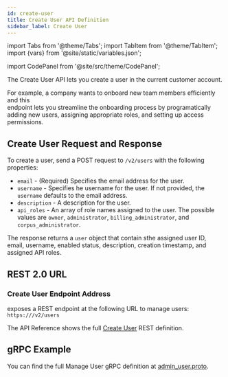 ```yaml
---
id: create-user
title: Create User API Definition
sidebar_label: Create User
---
```


import Tabs from '@theme/Tabs';
import TabItem from '@theme/TabItem';
import {vars} from '@site/static/variables.json';

import CodePanel from '@site/src/theme/CodePanel';


The Create User API lets you create a user in the current customer account.

For example, a company wants to onboard new team members efficiently and this  
endpoint lets you streamline the onboarding process by programatically
adding new users, assigning appropriate roles, and setting up access
permissions.

## Create User Request and Response

To create a user, send a POST request to `/v2/users` with the following
properties:

- `email` - (Required) Specifies the email address for the user.
- `username` - Specifies he username for the user. If not provided, the
  `username` defaults to the email address.
- `description` - A description for the user.
- `api_roles` - An array of role names assigned to the user. The possible
  values are `owner`, `administrator`, `billing_administrator`, and
  `corpus_administrator`.

The response returns a `user` object that contain sthe assigned user ID, email,
username, enabled status, description, creation timestamp, and assigned API
roles.

## REST 2.0 URL

### Create User Endpoint Address

<Config v="names.product"/> exposes a REST endpoint at the following URL
to manage users:
<code>https://<Config v="domains.rest.indexing"/>/v2/users</code>

The API Reference shows the full [Create User](/docs/rest-api/create-user) REST definition.

## gRPC Example

You can find the full Manage User gRPC definition at [admin_user.proto](https://github.com/vectara/protos/blob/main/admin_user.proto).
